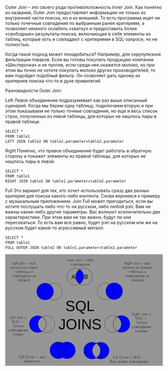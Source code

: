 Outer Join – это своего рода противоположность Inner Join. Как понятно из названия, Outer Join предоставляет информацию не только из внутренней части поиска, но и из внешней. То есть программа ищет не только точечные совпадения по выбранным ранее критериям, а позволяет немного ослабить «хватку» и предоставить более «свободные» результаты поиска, включающие в себя элементы из таблиц, которые хоть и совпадают с критериями в SQL-запросе, но не полностью.

Когда такой подход может понадобиться? Например, для скрупулезной фильтрации товаров. Если вы готовы покупать продукцию компании «Шестерочка» и не против, если среди нее окажется молоко, но при этом вы точно не хотите покупать молоко других производителей, то вам подойдет подобный фильтр. Он позволяет дать одному из критериев поиска что-то в духе привилегий. 

Разновидности Outer Join:

Left
Левое объединение подразумевает как раз выше описанный сценарий. Когда мы берем одну таблицу, подключаем вторую и при этом показываем не только точные совпадения, но еще и весь список строк, полученных из левой таблицы, для которых не нашлось пары в правой таблице.

```
SELECT *
FROM table1
LEFT JOIN table2 ON table1.parameter=table2.parameter
```

Right
Понятно, что правое объединение будет работать в обратную сторону и покажет элементы из правой таблицы, для которых не нашлось пары в левой. 

```
SELECT *
FROM table1
RIGHT JOIN table2 ON table1.parameter=table2.parameter
```

Full
Это вариант для тех, кто хочет использовать сразу два разных критерия для поиска какого-либо контента. Снова вернемся к примеру с музыкальным приложением. Join Full может пригодиться, если вы хотите послушать либо что-то на русском, либо любой рэп. Вам не важны какие-либо другие параметры. Вас волнуют исключительно две характеристики. При этом вам не так важно, будут ли они пересекаться. То есть вам все равно, будет рэп на русском или же на русском будет какой-то агрессивный металл.

```
SELECT *
FROM table1
FULL OUTER JOIN table2 ON table1.parameter=table2.parameter
```
![alt text](image.png)